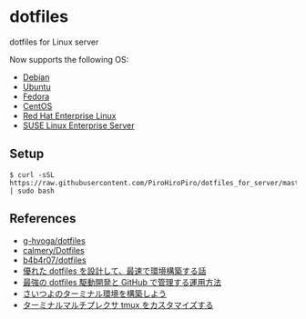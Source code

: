 # dotfiles

dotfiles for Linux server

Now supports the following OS:
- [Debian](https://www.debian.org/)
- [Ubuntu](https://ubuntu.com/)
- [Fedora](https://getfedora.org/)
- [CentOS](https://www.centos.org/)
- [Red Hat Enterprise Linux](https://www.redhat.com/en/technologies/linux-platforms/enterprise-linux/)
- [SUSE Linux Enterprise Server](https://www.suse.com/products/server/)

## Setup

```shell
$ curl -sSL https://raw.githubusercontent.com/PiroHiroPiro/dotfiles_for_server/master/install.sh | sudo bash
```

## References
- [g-hyoga/dotfiles](https://github.com/g-hyoga/dotfiles)
- [calmery/Dotfiles](https://github.com/calmery/Dotfiles)
- [b4b4r07/dotfiles](https://github.com/b4b4r07/dotfiles)
- [優れた dotfiles を設計して、最速で環境構築する話](https://qiita.com/b4b4r07/items/24872cdcbec964ce2178)
- [最強の dotfiles 駆動開発と GitHub で管理する運用方法](https://qiita.com/b4b4r07/items/b70178e021bef12cd4a2)
- [さいつよのターミナル環境を構築しよう](https://qiita.com/b4b4r07/items/09815eda8ef72e0b472e)
- [ターミナルマルチプレクサ tmux をカスタマイズする](https://qiita.com/b4b4r07/items/01359e8a3066d1c37edc)
